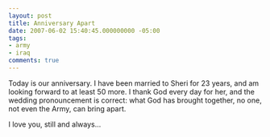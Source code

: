 ```yaml
---
layout: post
title: Anniversary Apart
date: 2007-06-02 15:40:45.000000000 -05:00
tags:
- army
- iraq 
comments: true
---
```

<p>Today is our anniversary. I have been married to Sheri for 23 years, and am looking forward to at least 50 more. I thank God every day for her, and the wedding pronouncement is correct: what God has brought together, no one, not even the Army, can bring apart.</p>
<p>I love you, still and always...</p>
